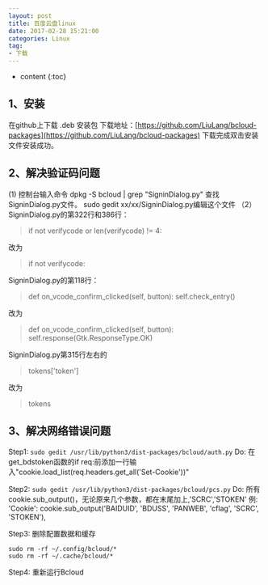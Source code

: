 ```yaml
---
layout: post
title: 百度云盘linux
date: 2017-02-28 15:21:00 
categories: Linux
tag: 
- 下载
---
```


* content
{:toc}


## 1、安装
在github上下载 .deb 安装包
下载地址：[https://github.com/LiuLang/bcloud-packages](https://github.com/LiuLang/bcloud-packages)
下载完成双击安装文件安装成功。
 
## 2、解决验证码问题
(1) 控制台输入命令 dpkg -S bcloud | grep "SigninDialog.py"  查找SigninDialog.py文件。 sudo gedit   xx/xx/SigninDialog.py编辑这个文件
（2）
SigninDialog.py的第322行和386行：
>if not verifycode or len(verifycode) != 4:

改为
>if not verifycode:

SigninDialog.py的第118行：
>def on_vcode_confirm_clicked(self, button):
>self.check_entry()

改为
>def on_vcode_confirm_clicked(self, button):
>self.response(Gtk.ResponseType.OK)

SigninDialog.py第315行左右的
>tokens['token']

改为
>tokens
 
## 3、解决网络错误问题

Step1: `sudo gedit /usr/lib/python3/dist-packages/bcloud/auth.py`
Do: 在get_bdstoken函数的if req:前添加一行输入"cookie.load_list(req.headers.get_all('Set-Cookie'))"

Step2: `sudo gedit /usr/lib/python3/dist-packages/bcloud/pcs.py`
Do: 所有cookie.sub_output()，无论原来几个参数，都在末尾加上,'SCRC','STOKEN'
例: 'Cookie': cookie.sub_output('BAIDUID', 'BDUSS', 'PANWEB', 'cflag', 'SCRC', 'STOKEN'),

Step3: 删除配置数据和缓存
```Shell
sudo rm -rf ~/.config/bcloud/*
sudo rm -rf ~/.cache/bcloud/*
```

Step4: 重新运行Bcloud
